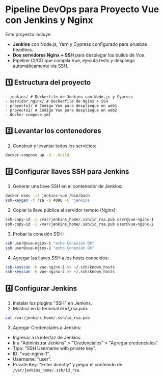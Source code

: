 # Pipeline DevOps para Proyecto Vue con Jenkins y Nginx

Este proyecto incluye:

- **Jenkins** con Node.js, Yarn y Cypress configurado para pruebas headless.
- **Dos servidores Nginx + SSH** para desplegar los builds de Vue.
- Pipeline CI/CD que compila Vue, ejecuta tests y despliega automáticamente vía SSH.

## 1️⃣ Estructura del proyecto

    - jenkins/ # Dockerfile de Jenkins con Node.js y Cypress
    - servidor_nginx/ # Dockerfile de Nginx + SSH
    - proyecto1/ # Código Vue para despliegue en web1
    - proyecto2/ # Código Vue para despliegue en web2
    - docker-compose.yml

## 2️⃣ Levantar los contenedores

1. Construir y levantar todos los servicios:

```bash
docker-compose up -d --build
```

## 3️⃣ Configurar llaves SSH para Jenkins

1. Generar una llave SSH en el contenedor de Jenkins:

```bash
docker exec -it jenkins-vue /bin/bash
ssh-keygen -t rsa -b 4096 -C "jenkins
```

2. Copiar la llave pública al servidor remoto (Nginx):

```bash
ssh-copy-id -i /var/jenkins_home/.ssh/id_rsa.pub user@vue-nginx-1
ssh-copy-id -i /var/jenkins_home/.ssh/id_rsa.pub user@vue-nginx-2
```

3. Probar la conexión SSH:

```bash
ssh user@vue-nginx-1 "echo Conexión OK"
ssh user@vue-nginx-2 "echo Conexión OK"
```

4. Agregar las llaves SSH a los hosts conocidos:

```bash
ssh-keyscan -H vue-nginx-1 >> ~/.ssh/known_hosts
ssh-keyscan -H vue-nginx-2 >> ~/.ssh/known_hosts
```

## 4️⃣ Configurar Jenkins

1. Instalar los plugins "SSH" en Jenkins.
2. Mostrar en la terminal el id_rsa.pub:

```bash
cat /var/jenkins_home/.ssh/id_rsa.pub
```

3. Agregar Credenciales a Jenkins:

- Ingresar a la interfaz de Jenkins.
- Ir a "Administrar Jenkins" > "Credenciales" > "Agregar credenciales".
- Tipo: "SSH Username with private key".
- ID: "vue-nginx-1".
- Username: "user".
- Private Key: "Enter directly" y pegar el contenido de `/var/jenkins_home/.ssh/id_rsa`.

